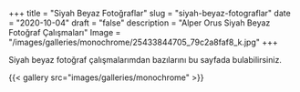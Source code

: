+++
title = "Siyah Beyaz Fotoğraflar"
slug = "siyah-beyaz-fotograflar"
date = "2020-10-04"
draft = "false"
description = "Alper Orus Siyah Beyaz Fotoğraf Çalışmaları"
Image = "/images/galleries/monochrome/25433844705_79c2a8faf8_k.jpg"
+++

Siyah beyaz fotoğraf çalışmalarımdan bazılarını bu sayfada bulabilirsiniz.

{{< gallery src="images/galleries/monochrome" >}}
